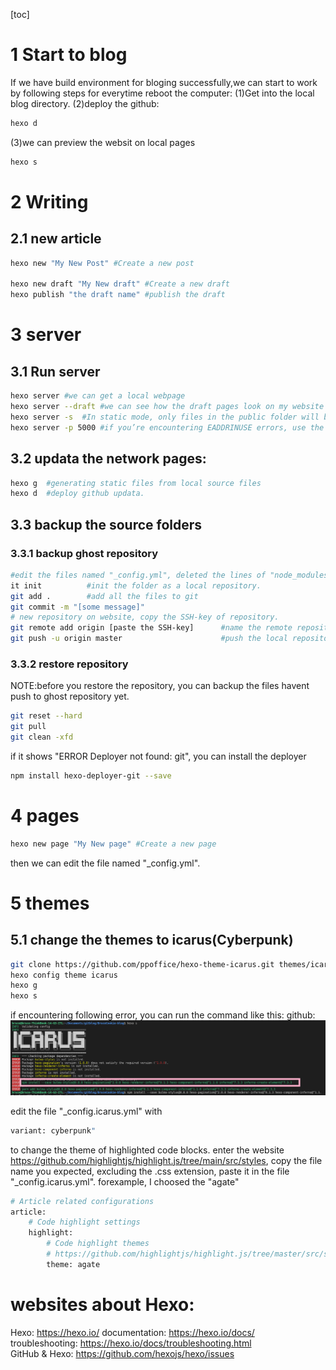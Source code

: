 [toc]

 <!-- toc -->

# 1 Start to blog

If we have build environment for bloging successfully,we can start to work by following steps for everytime reboot the computer:
(1)Get into the local blog directory.
(2)deploy the github:

```bash
hexo d 
```
(3)we can preview the websit on local pages
```bash
hexo s
```
# 2 Writing
## 2.1 new article
``` bash
hexo new "My New Post" #Create a new post

hexo new draft "My New draft" #Create a new draft
hexo publish "the draft name" #publish the draft
```
# 3 server

## 3.1 Run server
``` bash
hexo server #we can get a local webpage
hexo server --draft #we can see how the draft pages look on my website
hexo server -s  #In static mode, only files in the public folder will be served and file watching is disabled. You have to run hexo generate before starting the server. Usually used in production.
hexo server -p 5000 #if you’re encountering EADDRINUSE errors, use the -p option to set a different port.
```
## 3.2 updata the network pages:
```bash
hexo g  #generating static files from local source files
hexo d  #deploy github updata.
```
## 3.3 backup the source folders
### 3.3.1 backup ghost repository
```bash
#edit the files named "_config.yml", deleted the lines of "node_modules","db.json"
it init          #init the folder as a local repository.
git add .        #add all the files to git
git commit -m "[some message]" 
# new repository on website, copy the SSH-key of repository.
git remote add origin [paste the SSH-key]      #name the remote repository as origin.
git push -u origin master                      #push the local repository to network.
```
### 3.3.2 restore repository
NOTE:before you restore the repository, you can backup the files havent push to ghost repository yet.
```bash
git reset --hard
git pull
git clean -xfd
```
if it shows "ERROR Deployer not found: git", you can install the deployer
```bash
npm install hexo-deployer-git --save
```


# 4 pages
```bash
hexo new page "My New page" #Create a new page
```
then we can edit the file named "_config.yml".

# 5 themes
## 5.1 change the themes to icarus(Cyberpunk)
```bash
git clone https://github.com/ppoffice/hexo-theme-icarus.git themes/icarus
hexo config theme icarus
hexo g
hexo s
```
if encountering following error, you can run the command like this: 
github:  ![picture](images/How_to_blog/hexo_icarus_error.png)

edit the file "_config.icarus.yml" with 
```bash
variant: cyberpunk"
```
to change the theme of highlighted code blocks. enter the website https://github.com/highlightjs/highlight.js/tree/main/src/styles, copy the file name you expected, excluding the .css extension, paste it in the file "_config.icarus.yml". forexample, I choosed the "agate"
```bash
# Article related configurations
article:
    # Code highlight settings
    highlight:
        # Code highlight themes
        # https://github.com/highlightjs/highlight.js/tree/master/src/styles
        theme: agate
```

# websites about Hexo:
Hexo: https://hexo.io/ 
documentation: https://hexo.io/docs/    
troubleshooting: https://hexo.io/docs/troubleshooting.html    
GitHub & Hexo: https://github.com/hexojs/hexo/issues  
